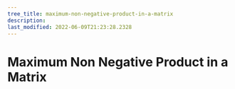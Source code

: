 ```yaml
---
tree_title: maximum-non-negative-product-in-a-matrix
description: 
last_modified: 2022-06-09T21:23:28.2328
---
```


# Maximum Non Negative Product in a Matrix
